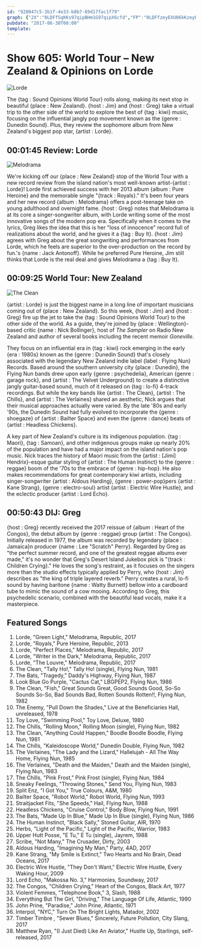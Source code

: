 ```yaml
---
id: "928047c5-3b1f-4e33-b8b7-69d17fac1f79"
graph: {"2X":"0LDFfSqKKs97qipBHm1G97qipX6cfd","FP":"0LDFfzeyEXU86kKzeyEXQzi9NzeyEX6PUAZzeyEX0zNOEzeyEXUpra6zeyEXBEeE9zeyEXPqYjezeyEXIRMRgzeyEX4Fr2szeyEXzAQpjzeyEXjnQUbzeyEXJSz2AzeyEXFrBbjIRMRgbvUfuzAQpjBEujyzAQpjzAQpjzAQpjBJK8KzAQpjBoMYwzAQpjSMPQJzAQpjzAQpjzY9isiWYyBzAQpjhc8YlzAQpjN2InVzAQpj5E7fpzAQpjjnQUbzAQpjW32V7bvUfu5E7fpWXhmeBEeE9cseeEBEeE9fK3DyBEeE9sQhIa1DFojsQhIa0zNOE39NT7U86kKU86kKJSz2AU86kK","2CJ":"f5Flwp7979kuhf7p7979IvQTLp7979IvQTLfK3Dy0JWygIvQTLIvQTLo2HvqIvQTLkuhf7f5Flwo2Hvqf5Flwkuhf7"}
pubdate: "2017-06-30T00:00"
template: 
---
```






# Show 605: World Tour – New Zealand & Opinions on Lorde

![Lorde](https://static.soundopinions.org/images/2016/lorde.jpg)

The {tag : Sound Opinions World Tour} rolls along, making its next stop in beautiful {place : New Zealand}. {host : Jim} and {host : Greg} take a virtual trip to the other side of the world to explore the best of {tag : kiwi} music, focusing on the influential jangly pop movement known as the {genre : Dunedin Sound}. Plus, they review the sophomore album from New Zealand's biggest pop star, {artist : Lorde}.



## 00:01:45 Review: Lorde

![Melodrama](https://static.soundopinions.org/assets/605/2X0.jpg)

We're kicking off our {place : New Zealand} stop of the World Tour with a new record review from the island nation's most well-known artist-{artist : Lorde}! Lorde first achieved success with her 2013 album {album : Pure Heroine} and the memorable single "{track : Royals}." It's been four years and her new record {album : Melodrama} offers a post-teenage take on young adulthood and overnight fame. {host : Greg} notes that Melodrama is at its core a singer-songwriter album, with Lorde writing some of the most innovative songs of the modern pop era. Specifically when it comes to the lyrics, Greg likes the idea that this is her "loss of innocence" record full of realizations about the world, and he gives it a {tag : Buy It}. {host : Jim} agrees with Greg about the great songwriting and performances from Lorde, which he feels are superior to the over-production on the record by fun.'s {name : Jack Antonoff}. While he preferred Pure Heroine, Jim still thinks that Lorde is the real deal and gives Melodrama a {tag : Buy It}.



## 00:09:25 World Tour: New Zealand

![The Clean](https://static.soundopinions.org/assets/605/FP0.jpg)

{artist : Lorde} is just the biggest name in a long line of important musicians coming out of {place : New Zealand}. So this week, {host : Jim} and {host : Greg} fire up the jet to take the {tag : Sound Opinions World Tour} to the other side of the world. As a guide, they're joined by {place : Wellington}-based critic {name : Nick Bollinger}, host of *The Sampler* on Radio New Zealand and author of several books including the recent memoir *Goneville*.

They focus on an influential era in {tag : kiwi} rock emerging in the early {era : 1980s} known as the {genre : Dunedin Sound} that's closely associated with the legendary New Zealand indie label {label : Flying Nun} Records. Based around the southern university city {place : Dunedin}, the Flying Nun bands drew upon early {genre : psychedelia}, American {genre : garage rock}, and {artist : The Velvet Underground} to create a distinctive jangly guitar-based sound, much of it released on {tag : lo-fi} 4-track recordings. But while the key bands like {artist : The Clean}, {artist : The Chills}, and {artist : The Verlaines} shared an aesthetic, Nick argues that their musical approaches actually were varied. By the late '80s and early '90s, the Dunedin Sound had fully evolved to incorporate the {genre : shoegaze} of {artist : Bailter Space} and even the {genre : dance} beats of {artist : Headless Chickens}.

A key part of New Zealand's culture is its indigenous population. {tag : Maori}, {tag : Samoan}, and other indigenous groups make up nearly 20% of the population and have had a major impact on the island nation's pop music. Nick traces the history of Maori music from the {artist : [Jimi] Hendrix}-esque guitar styling of {artist : The Human Instinct} to the {genre : reggae} boom of the '70s to the embrace of {genre : hip-hop}. He also makes recommendations for great contemporary kiwi artists, including singer-songwriter {artist : Aldous Harding}, {genre : power-pop}pers {artist : Kane Strang}, {genre : electro-soul} artist {artist : Electric Wire Hustle}, and the eclectic producer {artist : Lord Echo}.



## 00:50:43 DIJ: Greg

{host : Greg} recently received the 2017 reissue of {album : Heart of the Congos}, the debut album by {genre : reggae} group {artist : The Congos}. Initially released in 1977, the album was recorded by legendary {place : Jamaica}n producer {name : Lee "Scratch" Perry}. Regarded by Greg as "the perfect summer record, and one of the greatest reggae albums ever made," it's no wonder that Greg's Desert Island Jukebox pick is "{track : Children Crying}."  He loves the song's restraint, as it focuses on the singers more than the studio effects typically applied by Perry, who {host : Jim} describes as "the king of triple layered reverb." Perry creates a rural, lo-fi sound by having baritone {name : Watty Burnett} bellow into a cardboard tube to mimic the sound of a cow mooing.  According to Greg, this psychedelic scenario, combined with the beautiful lead vocals, make it a masterpiece.



## Featured Songs

1. Lorde, "Green Light," Melodrama, Republic, 2017
2. Lorde, "Royals," Pure Heroine, Republic, 2013
3. Lorde, "Perfect Places," Melodrama, Republic, 2017
4. Lorde, "Writer in the Dark," Melodrama, Republic, 2017
5. Lorde, "The Louvre," Melodrama, Republic, 2017
6. The Clean, "Tally Ho!," Tally Ho! (single), Flying Nun, 1981
7. The Bats, "Tragedy," Daddy's Highway, Flying Nun, 1987
8. Look Blue Go Purple, "Cactus Cat," LBGPEP2, Flying Nun, 1986
9. The Clean, "Fish," Great Sounds Great, Good Sounds Good, So-So Sounds So-So, Bad Sounds Bad, Rotten Sounds Rotten!!, Flying Nun, 1982
10. The Enemy, "Pull Down the Shades," Live at the Beneficiaries Hall, unreleased, 1978
11. Toy Love, "Swimming Pool," Toy Love, Deluxe, 1980
12. The Chills, "Rolling Moon," Rolling Moon (single), Flying Nun, 1982
13. The Clean, "Anything Could Happen," Boodle Boodle Boodle, Flying Nun, 1981
14. The Chills, "Kaleidoscope World," Dunedin Double, Flying Nun, 1982
15. The Verlaines, "The Lady and the Lizard," Hallelujah - All The Way Home, Flying Nun, 1985
16. The Verlaines, "Death and the Maiden," Death and the Maiden (single), Flying Nun, 1983
17. The Chills, "Pink Frost," Pink Frost (single), Flying Nun, 1984
18. Sneaky Feelings, "Throwing Stones," Send You, Flying Nun, 1983
19. Split Enz, "I Got You," True Colours, A&M, 1980
20. Bailter Space, "Robot World," Robot World, Flying Nun, 1993
21. Straitjacket Fits, "She Speeds," Hail, Flying Nun, 1988
22. Headless Chickens, "Cruise Control," Body Blow, Flying Nun, 1991
23. The Bats, "Made Up In Blue," Made Up In Blue (single), Flying Nun, 1986
24. The Human Instinct, "Black Sally," Stoned Guitar, AIR, 1970
25. Herbs, "Light of the Pacific," Light of the Pacific, Warrior, 1983
26. Upper Hutt Posse, "E Tu," E Tu (single), Jayrem, 1988
27. Scribe, "Not Many," The Crusader, Dirty, 2003
28. Aldous Harding, "Imagining My Man," Party, 4AD, 2017
29. Kane Strang, "My Smile is Extinct," Two Hearts and No Brain, Dead Oceans, 2017
30. Electric Wire Hustle, "They Don't Want," Electric Wire Hustle, Every Waking Hour, 2009
31. Lord Echo, "Makossa No. 3," Harmonies, Soundway, 2017
32. The Congos, "Children Crying," Heart of the Congos, Black Art, 1977
33. Violent Femmes, "Telephone Book," 3, Slash, 1988
34. Everything But The Girl, "Driving," The Language Of Life, Atlantic, 1990
35. John Prine, "Paradise," John Prine, Atlantic, 1971
36. Interpol, "NYC," Turn On The Bright Lights, Matador, 2002
37. Timber Timbre , "Sewer Blues," Sincerely, Future Pollution, City Slang, 2017
38. Matthew Ryan, "(I Just Died) Like An Aviator," Hustle Up, Starlings, self-released, 2017